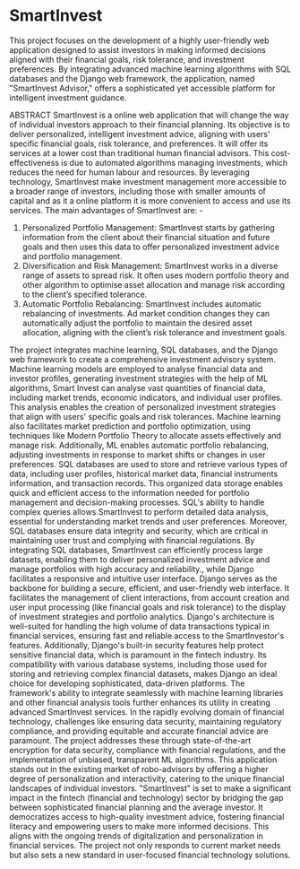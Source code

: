 # SmartInvest

This project focuses on the development of a highly user-friendly web application designed to assist investors in making informed decisions aligned with their financial goals, risk tolerance, and investment preferences. By integrating advanced machine learning algorithms with SQL databases and the Django web framework, the application, named "SmartInvest Advisor," offers a sophisticated yet accessible platform for intelligent investment guidance.

ABSTRACT
SmartInvest is a online web application that will change the way of individual investors approach to their financial planning. Its objective is to deliver personalized, intelligent investment advice, aligning with users' specific financial goals, risk tolerance, and preferences. It will offer its services at a lower cost than traditional human financial advisors. This cost-effectiveness is due to automated algorithms managing investments, which reduces the need for human labour and resources. By leveraging technology, SmartInvest make investment management more accessible to a broader range of investors, including those with smaller amounts of capital and as it a online platform it is more convenient to access and use its services. 
The main advantages of SmartInvest are: -
1.	Personalized Portfolio Management: SmartInvest starts by gathering information from the client about their financial situation and future goals and then uses this data to offer personalized investment advice and portfolio management.
2.	Diversification and Risk Management: SmartInvest works in a diverse range of assets to spread risk. It often uses modern portfolio theory and other algorithm to optimise asset allocation and manage risk according to the client’s specified tolerance.
3.	Automatic Portfolio Rebalancing: SmartInvest includes automatic rebalancing of investments. Ad market condition changes they can automatically adjust the portfolio to maintain the desired asset allocation, aligning with the client’s risk tolerance and investment goals.


The project integrates machine learning, SQL databases, and the Django web framework to create a comprehensive investment advisory system. Machine learning models are employed to analyse financial data and investor profiles, generating investment strategies with the help of ML algorithms, Smart Invest can analyse vast quantities of financial data, including market trends, economic indicators, and individual user profiles. This analysis enables the creation of personalized investment strategies that align with users' specific goals and risk tolerances. Machine learning also facilitates market prediction and portfolio optimization, using techniques like Modern Portfolio Theory to allocate assets effectively and manage risk. Additionally, ML enables automatic portfolio rebalancing, adjusting investments in response to market shifts or changes in user preferences. SQL databases are used to store and retrieve various types of data, including user profiles, historical market data, financial instruments information, and transaction records. This organized data storage enables quick and efficient access to the information needed for portfolio management and decision-making processes. SQL's ability to handle complex queries allows SmartInvest to perform detailed data analysis, essential for understanding market trends and user preferences. Moreover, SQL databases ensure data integrity and security, which are critical in maintaining user trust and complying with financial regulations. By integrating SQL databases, SmartInvest can efficiently process large datasets, enabling them to deliver personalized investment advice and manage portfolios with high accuracy and reliability., while Django facilitates a responsive and intuitive user interface. Django serves as the backbone for building a secure, efficient, and user-friendly web interface. It facilitates the management of client interactions, from account creation and user input processing (like financial goals and risk tolerance) to the display of investment strategies and portfolio analytics. Django's architecture is well-suited for handling the high volume of data transactions typical in financial services, ensuring fast and reliable access to the SmartInvestor's features. Additionally, Django's built-in security features help protect sensitive financial data, which is paramount in the fintech industry. Its compatibility with various database systems, including those used for storing and retrieving complex financial datasets, makes Django an ideal choice for developing sophisticated, data-driven platforms. The framework's ability to integrate seamlessly with machine learning libraries and other financial analysis tools further enhances its utility in creating advanced SmartInvest services.
In the rapidly evolving domain of financial technology, challenges like ensuring data security, maintaining regulatory compliance, and providing equitable and accurate financial advice are paramount. The project addresses these through state-of-the-art encryption for data security, compliance with financial regulations, and the implementation of unbiased, transparent ML algorithms. This application stands out in the existing market of robo-advisors by offering a higher degree of personalization and interactivity, catering to the unique financial landscapes of individual investors.
"SmartInvest" is set to make a significant impact in the fintech (financial and technology) sector by bridging the gap between sophisticated financial planning and the average investor. It democratizes access to high-quality investment advice, fostering financial literacy and empowering users to make more informed decisions. This aligns with the ongoing trends of digitalization and personalization in financial services. The project not only responds to current market needs but also sets a new standard in user-focused financial technology solutions.
